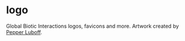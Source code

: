 # logo
Global Biotic Interactions logos, favicons and more. Artwork created by [Pepper Luboff](https://pepperluboff.wordpress.com).
